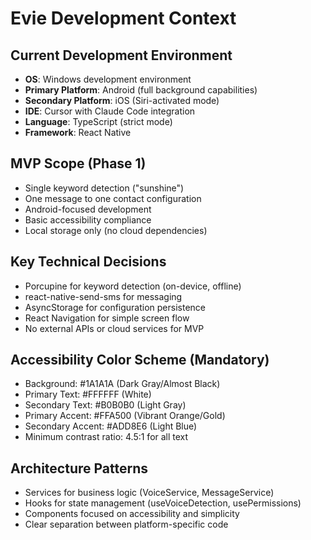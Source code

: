 # Evie Development Context

## Current Development Environment

- **OS**: Windows development environment
- **Primary Platform**: Android (full background capabilities)
- **Secondary Platform**: iOS (Siri-activated mode)
- **IDE**: Cursor with Claude Code integration
- **Language**: TypeScript (strict mode)
- **Framework**: React Native

## MVP Scope (Phase 1)

- Single keyword detection ("sunshine")
- One message to one contact configuration
- Android-focused development
- Basic accessibility compliance
- Local storage only (no cloud dependencies)

## Key Technical Decisions

- Porcupine for keyword detection (on-device, offline)
- react-native-send-sms for messaging
- AsyncStorage for configuration persistence
- React Navigation for simple screen flow
- No external APIs or cloud services for MVP

## Accessibility Color Scheme (Mandatory)

- Background: #1A1A1A (Dark Gray/Almost Black)
- Primary Text: #FFFFFF (White)
- Secondary Text: #B0B0B0 (Light Gray)
- Primary Accent: #FFA500 (Vibrant Orange/Gold)
- Secondary Accent: #ADD8E6 (Light Blue)
- Minimum contrast ratio: 4.5:1 for all text

## Architecture Patterns

- Services for business logic (VoiceService, MessageService)
- Hooks for state management (useVoiceDetection, usePermissions)
- Components focused on accessibility and simplicity
- Clear separation between platform-specific code
